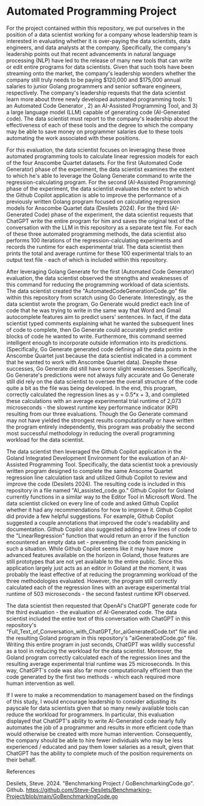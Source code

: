# Automated Programming Project

For the project contained within this repository, we put ourselves in the position of a data scientist working for a company whose leadership team is interested in evaluating whether it is over-paying the data scientists, data engineers, and data analysts at the company.  Specifically, the company's leadership points out that recent advancements in natural language processing (NLP) have led to the release of many new tools that can write or edit entire programs for data scientists.  Given that such tools have been streaming onto the market, the company's leadership wonders whether the company still truly needs to be paying $120,000 and $175,000 annual salaries to junior Golang programmers and senior software engineers, respectively.  The company's leadership requests that the data scientist learn more about three newly developed automated programming tools: 1) an Automated Code Generator , 2) an AI-Assisted Programming Tool, and 3) a large language model (LLM) capable of generating code (AI-Generated code). The data scientist must report to the company's leadership about the effectiveness of each of these tools and the degree to which the company may be able to save money on programmer salaries due to these tools automating the work associated with these positions.

For this evaluation, the data scientist focuses on leveraging these three automated programming tools to calculate linear regression models for each of the four Anscombe Quartet datasets.  For the first (Automated Code Generator) phase of the experiment, the data scientist examines the extent to which he's able to leverage the Golang Generate command to write the regression-calculating program.  For the second (AI-Assisted Programming) phase of the experiment, the data scientist evaluates the extent to which the Github Copilot application is able to improve the performance of a previously written Golang program focused on calculating regression models for Anscombe Quartet data (Desilets 2024).  For the third (AI-Generated Code) phase of the experiment, the data scientist requests that ChatGPT write the entire program for him and saves the original text of the conversation with the LLM in this repository as a separate text file. For each of these three automated programming methods, the data scientist also performs 100 iterations of the regression-calculating experiments and records the runtime for each experimental trial.  The data scientist then prints the total and average runtime for these 100 experimental trials to an output text file - each of which is included within this repository.

After leveraging Golang Generate for the first (Automated Code Generator) evaluation,  the data scientist observed the strengths and weaknesses of this command for reducing the programming workload of data scientists.  The data scientist created the "AutomatedCodeGenerationCode.go" file within this repository from scratch using Go Generate.  Interestingly, as the data scientist wrote the program, Go Generate would predict each line of code that he was trying to write in the same way that Word and Gmail autocomplete features aim to predict users' sentences.  In fact, if the data scientist typed comments explaining what he wanted the subsequent lines of code to complete, then Go Generate could accurately predict entire blocks of code he wanted to write. Furthermore, this command seemed intelligent enough to incorporate outside information into its predictions.  (Specifically, Go Generate generated code defining all the data points in the Anscombe Quartet just because the data scientist indicated in a comment that he wanted to work with Anscombe Quartet data). Despite these successes, Go Generate did still have some slight weaknesses.  Specifically, Go Generate's predictions were not always fully accurate and Go Generate still did rely on the data scientist to oversee the overall structure of the code quite a bit as the file was being developed.  In the end, this program, correctly calculated the regression lines as y = 0.5*x + 3, and completed these calculations with an average experimental trial runtime of 2,073 microseconds - the slowest runtime key performance indicator (KPI) resulting from our three evaluations.  Though the Go Generate command may not have yielded the strongest results computationally or have written the program entirely independently, this program was probably the second most successful methodology in reducing the overall programming workload for the data scientist.

The data scientist then leveraged the Github Copilot application in the Goland Integrated Development Environment for the evaluation of an AI-Assisted Programming Tool.  Specifically, the data scientist took a previously written program designed to complete the same Anscome Quartet regression line calculation task and utilized Github Copilot to review and improve the code (Desilets 2024). The resulting code is included in this repository in a file named "AI_assisted_code.go."  Github Copilot for Goland currently functions in a similar way to the Editor Tool in Microsoft Word.  The data scientist clicked on every line of code and asked Github Copilot whether it had any recommendations for how to improve it.  Github Copilot did provide a few helpful suggestions. For example, Github Copilot suggested a couple annotations that improved the code's readability and documentation.  Github Copilot also suggested adding a few lines of code to the "LinearRegression" function that would return an error if the function encountered an empty data set - preventing the code from panicking in such a situation.  While Github Copilot seems like it may have more advanced features available on the horizon in Goland, those features are still prototypes that are not yet available to the entire public. Since this application largely just acts as an editor in Goland at the moment, it was probably the least effective of at reducing the programming workload of the three methodologies evaluated. However, the program still correctly calculated each of the regression lines with an average experimental trial runtime of 503 microseconds - the second fastest runtime KPI observed.

The data scientist then requested that OpenAI's ChatGPT generate code for the third evaluation - the evaluation of AI-Generated code.  The data scientist included the entire text of this conversation with ChatGPT in this repository's "Full_Text_of_Conversation_with_ChatGPT_for_aiGeneratedCode.txt" file and the resulting Goland program in this repository's "aiGeneratedCode.go" file. Writing this entire program in just seconds, ChatGPT was wildly successful as a tool in reducing the workload for the data scientist. Moreover, the Goland program correctly calculated each of the regression lines and the resulting average experimental trial runtime was 25 microseconds.  In this way, ChatGPT's code was also far more computationally efficient than the code generated by the first two methods - which each required more human intervention as well.

If I were to make a recommendation to management based on the findings of this study, I would encourage leadership to consider adjusting its payscale for data scientists given that so many newly available tools can reduce the workload for programmers.  In particular, this evaluation displayed that ChatGPT's ability to write AI-Generated code nearly fully automates the job of a programmer and results in more efficient code than would otherwise be created with more human intervention. Consequently, the company should be able to hire fewer individuals who may be less experienced / educated and pay them lower salaries as a result, given that ChatGPT has the ability to complete much of the position requirements on their behalf.



References

Desilets, Steve. 2024. "Benchmarking Project / GoBenchmarkingCode.go". Github. https://github.com/Steve-Desilets/Benchmarking-Project/blob/main/GoBenchmarkingCode.go 

